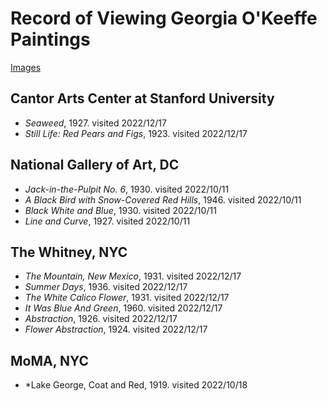 # Record of Viewing Georgia O'Keeffe Paintings

[Images](https://photos.app.goo.gl/atHkaU11FBsJ3gaB6)

## Cantor Arts Center at Stanford University

* *Seaweed*, 1927. visited 2022/12/17
* *Still Life: Red Pears and Figs*, 1923. visited 2022/12/17

## National Gallery of Art, DC
* *Jack-in-the-Pulpit No. 6*, 1930. visited 2022/10/11
* *A Black Bird with Snow-Covered Red Hills*, 1946. visited 2022/10/11
* *Black White and Blue*, 1930. visited 2022/10/11
* *Line and Curve*, 1927. visited 2022/10/11

## The Whitney, NYC
* *The Mountain, New Mexico*, 1931. visited 2022/12/17
* *Summer Days*, 1936. visited 2022/12/17
* *The White Calico Flower*, 1931. visited 2022/12/17
* *It Was Blue And Green*, 1960. visited 2022/12/17
* *Abstraction*, 1926. visited 2022/12/17
* *Flower Abstraction*, 1924. visited 2022/12/17

## MoMA, NYC
* *Lake George, Coat and Red, 1919. visited 2022/10/18
